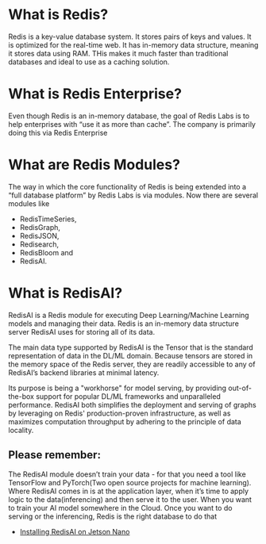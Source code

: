 
# What is Redis?

Redis is a key-value database system. It stores pairs of keys and values. It is optimized for the real-time web. It has in-memory data structure, meaning it stores data using RAM. THis makes it much faster than traditional databases and ideal to use as a caching solution.

# What is Redis Enterprise?

Even though Redis is an in-memory database, the goal of Redis Labs is to help enterprises with “use it as more than cache”.  The company is primarily doing this via Redis Enterprise

# What are Redis Modules?

The way in which the core functionality of Redis is being extended into a “full database platform” by Redis Labs is via modules. Now there are several modules like 

- RedisTimeSeries,
- RedisGraph, 
- RedisJSON, 
- Redisearch, 
- RedisBloom and 
- RedisAI. 


# What is RedisAI?

RedisAI is a Redis module for executing Deep Learning/Machine Learning models and managing their data. Redis is an in-memory data structure server RedisAI uses for storing all of its data. 


The main data type supported by RedisAI is the Tensor that is the standard representation of data in the DL/ML domain. 
Because tensors are stored in the memory space of the Redis server, they are readily accessible to any of RedisAI’s backend libraries at minimal latency.


Its purpose is being a "workhorse" for model serving, by providing out-of-the-box support for popular DL/ML frameworks and unparalleled performance. 
RedisAI both simplifies the deployment and serving of graphs by leveraging on Redis' production-proven infrastructure, as well as maximizes computation throughput by adhering to the principle of data locality.

## Please remember:

The RedisAI module doesn’t train your data - for that you need a tool like TensorFlow and PyTorch(Two open source projects for machine learning).
Where RedisAI comes in is at the application layer, when it’s time to apply logic to the data(inferencing) and then serve it to the user.
When you want to train your AI model somewhere in the Cloud. Once you want to do serving or the inferencing, Redis is the right database to do that





- [ Installing RedisAI on Jetson Nano](https://github.com/collabnix/redisplanet/blob/master/enterprise/modules/redisai/install/README.md)
